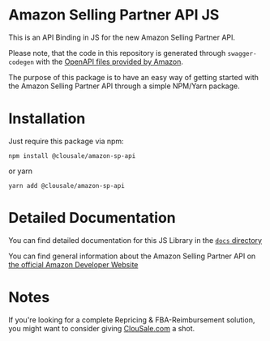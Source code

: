 # Amazon Selling Partner API JS 

This is an API Binding in JS for the new Amazon Selling Partner API.

Please note, that the code in this repository is generated through `swagger-codegen` with the [OpenAPI files provided by Amazon](https://github.com/amzn/selling-partner-api-models/tree/main/models).

The purpose of this package is to have an easy way of getting started with the Amazon Selling Partner API through a simple NPM/Yarn package.

# Installation

Just require this package via npm:

```
npm install @clousale/amazon-sp-api
```

or yarn

```
yarn add @clousale/amazon-sp-api
```

# Detailed Documentation

You can find detailed documentation for this JS Library in the [`docs` directory](https://github.com/clousale/amazon-sp-api-js/tree/master/docs)

You can find general information about the Amazon Selling Partner API on [the official Amazon Developer Website](https://developer.amazonservices.com)

# Notes

If you're looking for a complete Repricing & FBA-Reimbursement solution, you might want to consider giving [ClouSale.com](https://www.clousale.com) a shot.